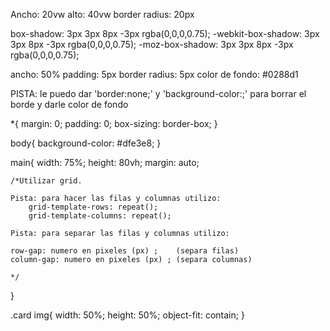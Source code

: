 <!-- PROPIEDADES DE .CARD -->

Ancho: 20vw
alto: 40vw
border radius: 20px

<!-- SI QUIERO PONERLE SOMBRAS UTILIZO:  -->
box-shadow: 3px 3px 8px -3px rgba(0,0,0,0.75);
-webkit-box-shadow: 3px 3px 8px -3px rgba(0,0,0,0.75);
-moz-box-shadow: 3px 3px 8px -3px rgba(0,0,0,0.75);

<!-- PROPIEDADES DE .CARD BUTTON -->
ancho: 50%
padding: 5px
border radius: 5px
color de fondo: #0288d1

PISTA: le puedo dar 'border:none;' y 'background-color:;' para borrar el borde y darle color de fondo


<!-- COPIAR Y PEGAR A PARTIR DE * -->

*{
    margin: 0;
    padding: 0;
    box-sizing: border-box;
}

body{
    background-color: #dfe3e8;
}

main{
    width: 75%;
    height: 80vh;
    margin: auto;

    /*Utilizar grid.

    Pista: para hacer las filas y columnas utilizo: 
        grid-template-rows: repeat();
        grid-template-columns: repeat();

    Pista: para separar las filas y columnas utilizo:
    
    row-gap: numero en pixeles (px) ;    (separa filas)
    column-gap: numero en pixeles (px) ; (separa columnas)

    */
}

.card img{
    width: 50%;
    height: 50%;
    object-fit: contain;
}
